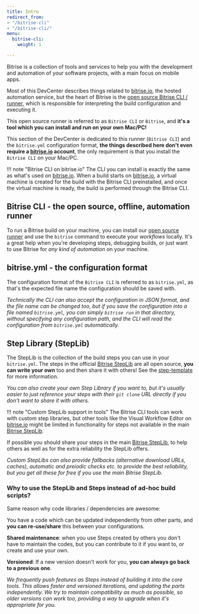 ```yaml
---
title: Intro
redirect_from:
- "/bitrise-cli"
- "/bitrise-cli/"
menu:
  bitrise-cli:
    weight: 1

---
```

Bitrise is a collection of tools and services to help you with the development
and automation of your software projects, with a main focus on mobile apps.

Most of this DevCenter describes things related to [bitrise.io](https://www.bitrise.io),
the hosted automation service, but the heart of Bitrise is the
[open source Bitrise CLI / runner](https://github.com/bitrise-io/bitrise),
which is responsible for interpreting the build configuration and executing it.

This open source runner is referred to as `Bitrise CLI` or `Bitrise`,
and __it's a tool which you can install and run on your own Mac/PC!__

This section of the DevCenter is dedicated to this runner (`Bitrise CLI`) and the
`bitrise.yml` configuration format, __the things described here don't even require a
[bitrise.io](https://www.bitrise.io) account__, the only requirement is that
you install the `Bitrise CLI` on your Mac/PC.

!!! note "Bitrise CLI on bitrise.io"
    The CLI you can install is exactly the same as what's used on [bitrise.io](https://www.bitrise.io).
    When a build starts on [bitrise.io](https://www.bitrise.io), a virtual machine
    is created for the build with the Bitrise CLI preinstalled,
    and once the virtual machine is ready, the build is performed through the Bitrise CLI.


## Bitrise CLI - the open source, offline, automation runner

To run a Bitrise build on your machine, you can install our [open source runner](https://www.bitrise.io/cli)
and use the `bitrise` command to execute your _workflows_ locally.
It's a great help when you're developing steps, debugging builds,
or just want to use Bitrise for _any kind of automation_ on your machine.


## bitrise.yml - the configuration format

The configuration format of the `Bitrise CLI` is referred to as `bitrise.yml`,
as that's the expected file name the configuration should be saved with.

_Technically the CLI can also accept the configuration in JSON format,
and the file name can be changed too, but if you save the configuration
into a file named `bitrise.yml`, you can simply `bitrise run` in that directory,
without specifying any configuration path, and the CLI will read the
configuration from `bitrise.yml` automatically._


## Step Library (StepLib)

The StepLib is the collection of the build steps you can use in your
`bitrise.yml`. The steps in the official [Bitrise StepLib](https://github.com/bitrise-io/bitrise-steplib)
are all open source, __you can write your own__ too and then share it with others!
See the [step-template](https://github.com/bitrise-steplib/step-template) for more information.

_You can also create your own Step Library if you want to, but it's usually
easier to just reference your steps with their `git clone` URL directly
if you don't want to share it with others._

!!! note "Custom StepLib support in tools"
    The Bitrise CLI tools can work with custom step libraries, but other
    tools like the Visual Workflow Editor on [bitrise.io](https://www.bitrise.io)
    might be limited in functionality for steps not available in the main
    [Bitrise StepLib](https://github.com/bitrise-io/bitrise-steplib).

If possible you should share your steps in the
main [Bitrise StepLib](https://github.com/bitrise-io/bitrise-steplib),
to help others as well as for the extra reliability the StepLib offers.

_Custom StepLibs can also provide fallbacks (alternative download URLs, caches),
automatic and preiodic checks etc. to provide the best reliability, but you get all these for free
if you use the main Bitrise StepLib._

### Why to use the StepLib and Steps instead of ad-hoc build scripts?

Same reason why code libraries / dependencies are awesome:

You have a code which can be updated independently from other parts,
and __you can re-use/share__ this between your configurations.

__Shared maintenance__: when you use Steps created by others you don't have to maintain
the codes, but you can contribute to it if you want to, or create and use your own.

__Versioned__: If a new version doesn't work for you, __you can always go back to a previous one__.

_We frequently push features as Steps instead of building it into the core tools.
This allows faster and versioned iterations, and updating the parts independently.
We try to maintain compatibility as much as possible, so older versions can work too,
providing a way to upgrade when it's appropriate for you._